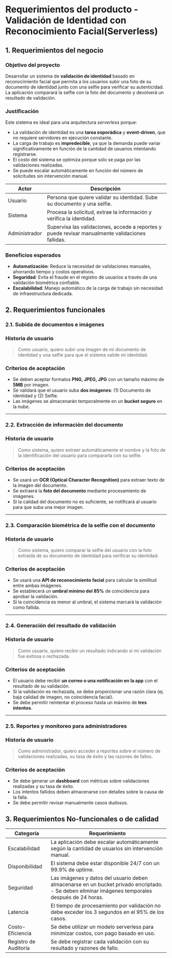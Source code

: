 # Requerimientos del producto - Validación de Identidad con Reconocimiento Facial(Serverless)

## 1. Requerimientos del negocio
### **Objetivo del proyecto**

Desarrollar un sistema de **validación de identidad** basado en reconocimiento facial que permita a los usuarios subir una foto de su documento de identidad junto con una selfie para verificar su autenticidad. La aplicación comparará la selfie con la foto del documento y devolverá un resultado de validación.

### **Justificación**

Este sistema es ideal para una arquitectura *serverless* porque:

- La validación de identidad es una **tarea esporádica** y **event-driven**, que no requiere servidores en ejecución constante.
- La carga de trabajo es **impredecible**, ya que la demanda puede variar significativamente en función de la cantidad de usuarios intentando registrarse.
- El costo del sistema se optimiza porque solo se paga por las validaciones realizadas.
- Se puede escalar automáticamente en función del número de solicitudes sin intervención manual.

| Actor | Descripción|
|---------------|-------------------------------------------------------------------------------------------------|
| Usuario       | Persona que quiere validar su identidad. Sube su documento y una selfie.                        |
| Sistema       | Procesa la solicitud, extrae la información y verifica la identidad.                            |  
| Administrador | Supervisa las validaciones, accede a reportes y puede revisar manualmente validaciones fallidas.|  

### **Beneficios esperados**

- **Automatización**: Reduce la necesidad de validaciones manuales, ahorrando tiempo y costos operativos.
- **Seguridad**: Evita el fraude en el registro de usuarios a través de una validación biométrica confiable.
- **Escalabilidad**: Manejo automático de la carga de trabajo sin necesidad de infraestructura dedicada.

## 2. Requerimientos funcionales
### **2.1. Subida de documentos e imágenes**

### **Historia de usuario**

> Como usuario, quiero subir una imagen de mi documento de identidad y una selfie para que el sistema valide mi identidad.
> 

### **Criterios de aceptación**

- Se deben aceptar formatos **PNG, JPEG, JPG** con un tamaño máximo de **5MB** por imagen.
- Se validará que el usuario suba **dos imágenes**: (1) Documento de identidad y (2) Selfie.
- Las imágenes se almacenarán temporalmente en un **bucket seguro** en la nube.

---

### **2.2. Extracción de información del documento**

### **Historia de usuario**

> Como sistema, quiero extraer automáticamente el nombre y la foto de la identificación del usuario para compararla con su selfie.
> 

### **Criterios de aceptación**

- Se usará un **OCR (Optical Character Recognition)** para extraer texto de la imagen del documento.
- Se extraerá la **foto del documento** mediante procesamiento de imágenes.
- Si la calidad del documento no es suficiente, se notificará al usuario para que suba una mejor imagen.

---

### **2.3. Comparación biométrica de la selfie con el documento**

### **Historia de usuario**

> Como sistema, quiero comparar la selfie del usuario con la foto extraída de su documento de identidad para verificar su identidad.
> 

### **Criterios de aceptación**

- Se usará una **API de reconocimiento facial** para calcular la similitud entre ambas imágenes.
- Se establecerá un **umbral mínimo del 85%** de coincidencia para aprobar la validación.
- Si la coincidencia es menor al umbral, el sistema marcará la validación como fallida.

---

### **2.4. Generación del resultado de validación**

### **Historia de usuario**

> Como usuario, quiero recibir un resultado indicando si mi validación fue exitosa o rechazada.
> 

### **Criterios de aceptación**

- El usuario debe recibir **un correo o una notificación en la app** con el resultado de su validación.
- Si la validación es rechazada, se debe proporcionar una razón clara (ej. baja calidad de imagen, no coincidencia facial).
- Se debe permitir reintentar el proceso hasta un máximo de **tres intentos**.

---

### **2.5. Reportes y monitoreo para administradores**

### **Historia de usuario**

> Como administrador, quiero acceder a reportes sobre el número de validaciones realizadas, su tasa de éxito y las razones de fallos.
> 

### **Criterios de aceptación**

- Se debe generar un **dashboard** con métricas sobre validaciones realizadas y su tasa de éxito.
- Los intentos fallidos deben almacenarse con detalles sobre la causa de la falla.
- Se debe permitir revisar manualmente casos dudosos.

## 3. Requerimientos No-funcionales o de calidad

| Categoría              | Requerimiento|
|------------------------|----------|
| Escalabilidad          | La aplicación debe escalar automáticamente según la cantidad de usuarios sin intervención manual.  |
| Disponibilidad         | El sistema debe estar disponible 24/7 con un 99.9% de uptime.  | 
| Seguridad              | Las imágenes y datos del usuario deben almacenarse en un bucket privado encriptado. - Se deben eliminar imágenes temporales después de 24 horas.  | 
| Latencia               | El tiempo de procesamiento por validación no debe exceder los 3 segundos en el 95% de los casos.  | 
| Costo-Eficiencia       | Se debe utilizar un modelo serverless para minimizar costos, con pago basado en uso.  | 
| Registro de Auditoría  | Se debe registrar cada validación con su resultado y razones de fallo.  | 
